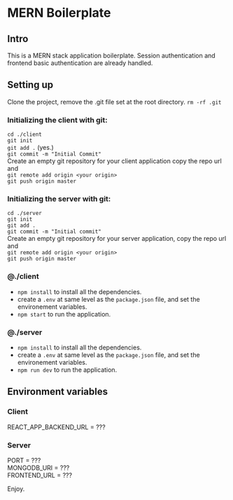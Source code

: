 # MERN Boilerplate

## Intro

This is a MERN stack application boilerplate.
Session authentication and frontend basic authentication are already handled.

## Setting up

Clone the project, remove the .git file set at the root directory.
`rm -rf .git`

### Initializing the client with git:

`cd ./client`  
`git init`  
`git add .` (yes.)  
`git commit -m "Initial Commit"`  
Create an empty git repository for your client application copy the repo url and  
`git remote add origin <your origin>`  
`git push origin master`

### Initializing the server with git:

`cd ./server`  
`git init`  
`git add .`  
`git commit -m "Initial commit"`  
Create an empty git repository for your server application, copy the repo url and  
`git remote add origin <your origin>`    
`git push origin master`

### @./client

- `npm install` to install all the dependencies.
- create a `.env` at same level as the `package.json` file, and set the environement variables.
- `npm start` to run the application.

### @./server

- `npm install` to install all the dependencies.
- create a `.env` at same level as the `package.json` file, and set the environement variables.
- `npm run dev` to run the application.

## Environment variables

### Client

REACT_APP_BACKEND_URL = ???

### Server

PORT = ???  
MONGODB_URI = ???  
FRONTEND_URL = ???

Enjoy.
